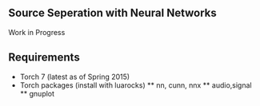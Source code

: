 Source Seperation with Neural Networks
------------------------------------

Work in Progress

## Requirements 

* Torch 7 (latest as of Spring 2015)
* Torch packages (install with luarocks) 
  ** nn, cunn, nnx
  ** audio,signal
  ** gnuplot
